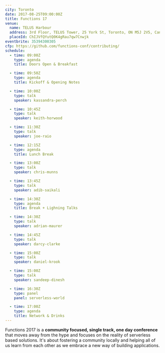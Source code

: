 ```yaml
---
city: Toronto
date: 2017-08-25T09:00:00Z
title: Functions 17
venue:
  name: TELUS Harbour
  address: 3rd Floor, TELUS Tower, 25 York St, Toronto, ON M5J 2V5, Canada
  placeId: ChIJVfQYutQ0K4gRau7qw7Cnwjk
eventbrite: 35394300305
cfp: https://github.com/functions-conf/contributing/
schedule:
  - time: 09:00Z
    type: agenda
    title: Doors Open & Breakfast

  - time: 09:50Z
    type: agenda
    title: Kickoff & Opening Notes

  - time: 10:00Z
    type: talk
    speaker: kassandra-perch

  - time: 10:45Z
    type: talk
    speaker: keith-horwood

  - time: 11:30Z
    type: talk
    speaker: joe-raio

  - time: 12:15Z
    type: agenda
    title: Lunch Break

  - time: 13:00Z
    type: talk
    speaker: chris-munns

  - time: 13:45Z
    type: talk
    speaker: adib-saikali

  - time: 14:30Z
    type: agenda
    title: Break + Lighning Talks

  - time: 14:30Z
    type: talk
    speaker: adrian-maurer

  - time: 14:45Z
    type: talk
    speaker: darcy-clarke

  - time: 15:00Z
    type: talk
    speaker: daniel-krook

  - time: 15:00Z
    type: talk
    speaker: sandeep-dinesh

  - time: 16:30Z
    type: panel
    panel: serverless-world

  - time: 17:00Z
    type: agenda
    title: Network & Drinks
---
```


Functions 2017 is a **community focused, single track, one day conference** that moves away from the hype and focuses on the reality of serverless based solutions. It's about fostering a community locally and helping all of us learn from each other as we embrace a new way of building applications.
